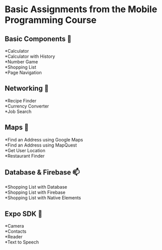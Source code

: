 # Basic Assignments from the Mobile Programming Course

## Basic Components :eyes:  
*Calculator  
*Calculator with History  
*Number Game  
*Shopping List  
*Page Navigation  
    
## Networking :high_brightness:  
*Recipe Finder  
*Currency Converter  
*Job Search  
    
## Maps :house_with_garden:  
*Find an Address using Google Maps  
*Find an Address using MapQuest  
*Get User Location  
*Restaurant Finder
    
## Database & Firebase :mailbox:  
*Shopping List with Database  
*Shopping List with Firebase  
*Shopping List with Native Elements
    
## Expo SDK :iphone:  
*Camera  
*Contacts  
*Reader  
*Text to Speech  
